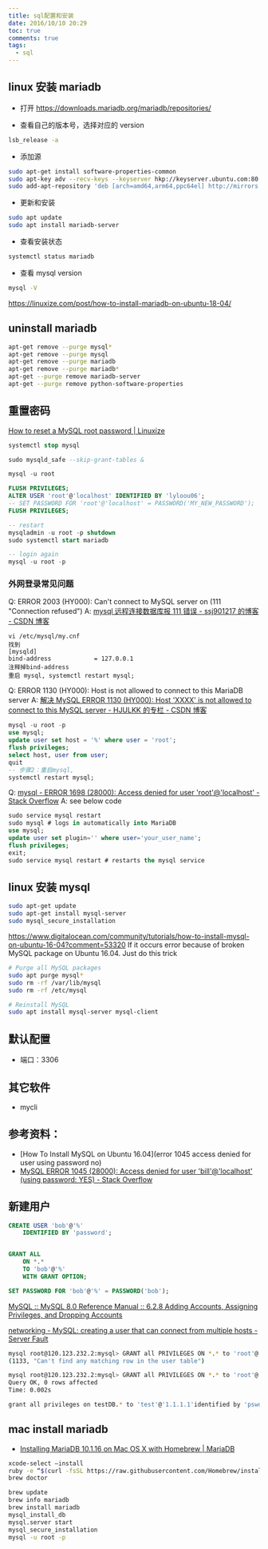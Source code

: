 ```yaml
---
title: sql配置和安装
date: 2016/10/10 20:29
toc: true
comments: true
tags:
  - sql
---
```


## linux 安装 mariadb

- 打开 https://downloads.mariadb.org/mariadb/repositories/

- 查看自己的版本号，选择对应的 version

```sh
lsb_release -a
```

- 添加源

```sh
sudo apt-get install software-properties-common
sudo apt-key adv --recv-keys --keyserver hkp://keyserver.ubuntu.com:80 0xF1656F24C74CD1D8
sudo add-apt-repository 'deb [arch=amd64,arm64,ppc64el] http://mirrors.neusoft.edu.cn/mariadb/repo/10.4/ubuntu bionic main'
```

- 更新和安装

```sh
sudo apt update
sudo apt install mariadb-server
```

- 查看安装状态

```sh
systemctl status mariadb
```

- 查看 mysql version

```sh
mysql -V
```

https://linuxize.com/post/how-to-install-mariadb-on-ubuntu-18-04/

## uninstall mariadb

```sh
apt-get remove --purge mysql*
apt-get remove --purge mysql
apt-get remove --purge mariadb
apt-get remove --purge mariadb*
apt-get --purge remove mariadb-server
apt-get --purge remove python-software-properties
```

## 重置密码

[How to reset a MySQL root password | Linuxize](https://linuxize.com/post/how-to-reset-a-mysql-root-password/)

```sql
systemctl stop mysql

sudo mysqld_safe --skip-grant-tables &

mysql -u root

FLUSH PRIVILEGES;
ALTER USER 'root'@'localhost' IDENTIFIED BY 'lyloou06';
-- SET PASSWORD FOR 'root'@'localhost' = PASSWORD('MY_NEW_PASSWORD');
FLUSH PRIVILEGES;

-- restart
mysqladmin -u root -p shutdown
sudo systemctl start mariadb

-- login again
mysql -u root -p
```

### 外网登录常见问题

Q: ERROR 2003 (HY000): Can't connect to MySQL server on (111 "Connection refused")
A: [mysql 远程连接数据库报 111 错误 - ssj901217 的博客 - CSDN 博客](https://blog.csdn.net/ssj901217/article/details/74490803)

```
vi /etc/mysql/my.cnf
找到
[mysqld]
bind-address            = 127.0.0.1
注释掉bind-address
重启 mysql, systemctl restart mysql;
```

Q: ERROR 1130 (HY000): Host is not allowed to connect to this MariaDB server
A: [解决 MySQL ERROR 1130 (HY000): Host 'XXXX' is not allowed to connect to this MySQL server - HJULKK 的专栏 - CSDN 博客](https://blog.csdn.net/HJULKK/article/details/52563044)

```sql
mysql -u root -p
use mysql;
update user set host = '%' where user = 'root';
flush privileges;
select host, user from user;
quit
-- 步骤2：重启mysql,
systemctl restart mysql;
```

Q: [mysql - ERROR 1698 (28000): Access denied for user 'root'@'localhost' - Stack Overflow](https://stackoverflow.com/questions/39281594/error-1698-28000-access-denied-for-user-rootlocalhost)
A: see below code

```sql
sudo service mysql restart
sudo mysql # logs in automatically into MariaDB
use mysql;
update user set plugin='' where user='your_user_name';
flush privileges;
exit;
sudo service mysql restart # restarts the mysql service
```

## linux 安装 mysql

```sh
sudo apt-get update
sudo apt-get install mysql-server
sudo mysql_secure_installation
```

https://www.digitalocean.com/community/tutorials/how-to-install-mysql-on-ubuntu-16-04?comment=53320
If it occurs error because of broken MySQL package on Ubuntu 16.04. Just do this trick

```sh
# Purge all MySQL packages
sudo apt purge mysql*
sudo rm -rf /var/lib/mysql
sudo rm -rf /etc/mysql

# Reinstall MySQL
sudo apt install mysql-server mysql-client
```

## 默认配置

- 端口：3306

## 其它软件

- mycli

## 参考资料：

- [How To Install MySQL on Ubuntu 16.04](error 1045 access denied for user using password no)
- [MySQL ERROR 1045 (28000): Access denied for user 'bill'@'localhost' (using password: YES) - Stack Overflow](https://stackoverflow.com/questions/10299148/mysql-error-1045-28000-access-denied-for-user-billlocalhost-using-passw)

## 新建用户

```sql
CREATE USER 'bob'@'%'
    IDENTIFIED BY 'password';


GRANT ALL
    ON *.*
    TO 'bob'@'%'
    WITH GRANT OPTION;

SET PASSWORD FOR 'bob'@'%' = PASSWORD('bob');
```

[MySQL :: MySQL 8.0 Reference Manual :: 6.2.8 Adding Accounts, Assigning Privileges, and Dropping Accounts](https://dev.mysql.com/doc/refman/8.0/en/creating-accounts.html)

[networking - MySQL: creating a user that can connect from multiple hosts - Server Fault](https://serverfault.com/questions/186057/mysql-creating-a-user-that-can-connect-from-multiple-hosts)

```sh
mysql root@120.123.232.2:mysql> GRANT all PRIVILEGES ON *.* to 'root'@'localhost';
(1133, "Can't find any matching row in the user table")

mysql root@120.123.232.2:mysql> GRANT all PRIVILEGES ON *.* to 'root'@'localhost' IDENTIFIED by 'localhost';
Query OK, 0 rows affected
Time: 0.002s

grant all privileges on testDB.* to 'test'@'1.1.1.1'identified by 'pswd';
```

## mac install mariadb

- [Installing MariaDB 10.1.16 on Mac OS X with Homebrew | MariaDB](https://mariadb.com/resources/blog/installing-mariadb-10-1-16-on-mac-os-x-with-homebrew/)

```sh
xcode-select –install
ruby -e “$(curl -fsSL https://raw.githubusercontent.com/Homebrew/install/master/install)”
brew doctor

brew update
brew info mariadb
brew install mariadb
mysql_install_db
mysql.server start
mysql_secure_installation
mysql -u root -p
```
